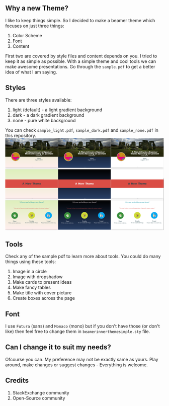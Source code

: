 ##  Why a new Theme? 
I like to keep things simple. So I decided to make a beamer theme which focuses on just three things:
1. Color Scheme
2. Font
3. Content

First two are covered by style files and content depends on you. I tried to keep it as simple as possible. With a simple theme and cool tools we can make awesome presentations. Go through the `sample.pdf` to get a better idea of what I am saying.  
## Styles
There are three styles available:
1. light (default) - a light gradient background
2. dark - a dark gradient background
3. none - pure white background

You can check `sample_light.pdf`, `sample_dark.pdf` and `sample_none.pdf` in this repository.  
![alt tag](https://raw.githubusercontent.com/Adarsh-Barik/SimpleBeamerTheme/master/img/screenshot.png)

## Tools
Check any of the sample pdf to learn more about tools. You could do many things using these tools:
1. Image in a circle
2. Image with dropshadow 
3. Make cards to present ideas
4. Make fancy tables
5. Make title with cover picture
6. Create boxes across the page

## Font
I use `Futura` (sans) and `Monaco` (mono) but if you don't have those (or don't like) then feel free to change them in `beamerinnerthemesimple.sty` file. 

## Can I change it to suit my needs?
Ofcourse you can. My preference may not be exactly same as yours. Play around, make changes or suggest changes - Everything is welcome.

## Credits <a name="credits" />
1. StackExchange community
2. Open-Source community

